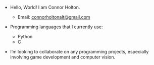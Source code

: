 - Hello, World! I am Connor Holton.
  - Email: connorholtonalt@gmail.com

- Programming languages that I currently use:
  - Python
  - C
    
- I’m looking to collaborate on any programming projects, especially involving game development and computer vision.
